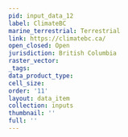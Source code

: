 ```yaml
---
pid: input_data_12
label: ClimateBC
marine_terrestrial: Terrestrial
link: https://climatebc.ca/
open_closed: Open
jurisdiction: British Columbia
raster_vector: 
_tags: 
data_product_type: 
cell_size: 
order: '11'
layout: data_item
collection: inputs
thumbnail: ''
full: ''
---
```

